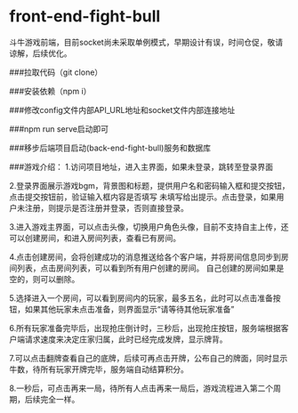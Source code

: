 # front-end-fight-bull
斗牛游戏前端，目前socket尚未采取单例模式，早期设计有误，时间仓促，敬请谅解，后续优化。

###拉取代码（git clone）

###安装依赖（npm i）

###修改config文件内部API_URL地址和socket文件内部连接地址

###npm run serve启动即可

###移步后端项目启动(back-end-fight-bull)服务和数据库

###游戏介绍：
1.访问项目地址，进入主界面，如果未登录，跳转至登录界面

2.登录界面展示游戏bgm，背景图和标题，提供用户名和密码输入框和提交按钮，点击提交按钮前，验证输入框内容是否填写
未填写给出提示。点击登录，如果用户未注册，则提示是否注册并登录，否则直接登录。

3.进入游戏主界面，可以点击头像，切换用户角色头像，目前不支持自主上传，还可以创建房间，和进入房间列表，查看已有房间。

4.点击创建房间，会将创建成功的消息推送给各个客户端，并将房间信息同步到房间列表，点击房间列表，可以看到所有用户创建的房间。
自己创建的房间如果是空的，则可以删除。

5.选择进入一个房间，可以看到房间内的玩家，最多五名，此时可以点击准备按钮，如果其他玩家未点击准备，则界面显示“请等待其他玩家准备”

6.所有玩家准备完毕后，出现抢庄倒计时，三秒后，出现抢庄按钮，服务端根据客户端请求速度来决定庄家归属，此时已经完成发牌，显示牌背。

7.可以点击翻牌查看自己的底牌，后续可再点击开牌，公布自己的牌面，同时显示牛数，待所有玩家开牌完毕，服务端自动结算积分。

8.一秒后，可点击再来一局，待所有人点击再来一局后，游戏流程进入第二个周期，后续完全一样。
